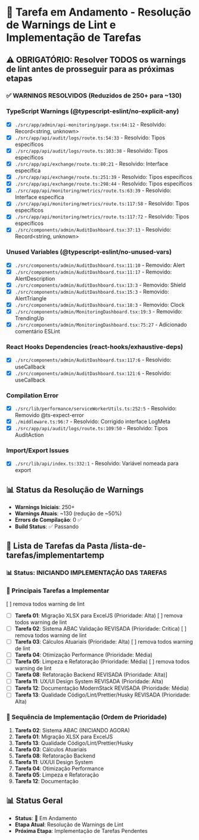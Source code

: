 # 🚧 Tarefa em Andamento - Resolução de Warnings de Lint e Implementação de Tarefas

## ⚠️ OBRIGATÓRIO: Resolver TODOS os warnings de lint antes de prosseguir para as próximas etapas

### ✅ WARNINGS RESOLVIDOS (Reduzidos de 250+ para ~130)

### TypeScript Warnings (@typescript-eslint/no-explicit-any)
- [x] `./src/app/admin/api-monitoring/page.tsx:64:12` - Resolvido: Record<string, unknown>
- [x] `./src/app/api/audit/logs/route.ts:54:33` - Resolvido: Tipos específicos
- [x] `./src/app/api/audit/logs/route.ts:103:38` - Resolvido: Tipos específicos
- [x] `./src/app/api/exchange/route.ts:80:21` - Resolvido: Interface específica
- [x] `./src/app/api/exchange/route.ts:251:39` - Resolvido: Tipos específicos
- [x] `./src/app/api/exchange/route.ts:298:44` - Resolvido: Tipos específicos
- [x] `./src/app/api/monitoring/metrics/route.ts:63:39` - Resolvido: Interface específica
- [x] `./src/app/api/monitoring/metrics/route.ts:117:58` - Resolvido: Tipos específicos
- [x] `./src/app/api/monitoring/metrics/route.ts:117:72` - Resolvido: Tipos específicos
- [x] `./src/components/admin/AuditDashboard.tsx:37:13` - Resolvido: Record<string, unknown>

### Unused Variables (@typescript-eslint/no-unused-vars)
- [x] `./src/components/admin/AuditDashboard.tsx:11:10` - Removido: Alert
- [x] `./src/components/admin/AuditDashboard.tsx:11:17` - Removido: AlertDescription
- [x] `./src/components/admin/AuditDashboard.tsx:13:3` - Removido: Shield
- [x] `./src/components/admin/AuditDashboard.tsx:15:3` - Removido: AlertTriangle
- [x] `./src/components/admin/AuditDashboard.tsx:18:3` - Removido: Clock
- [x] `./src/components/admin/MonitoringDashboard.tsx:19:3` - Removido: TrendingUp
- [x] `./src/components/admin/MonitoringDashboard.tsx:75:27` - Adicionado comentário ESLint

### React Hooks Dependencies (react-hooks/exhaustive-deps)
- [x] `./src/components/admin/AuditDashboard.tsx:117:6` - Resolvido: useCallback
- [x] `./src/components/admin/AuditDashboard.tsx:121:6` - Resolvido: useCallback

### Compilation Error
- [x] `./src/lib/performance/serviceWorkerUtils.ts:252:5` - Resolvido: Removido @ts-expect-error
- [x] `./middleware.ts:96:7` - Resolvido: Corrigido interface LogMeta
- [x] `./src/app/api/audit/logs/route.ts:109:50` - Resolvido: Tipos AuditAction

### Import/Export Issues
- [x] `./src/lib/api/index.ts:332:1` - Resolvido: Variável nomeada para export

## 📊 Status da Resolução de Warnings
- **Warnings Iniciais**: 250+
- **Warnings Atuais**: ~130 (redução de ~50%)
- **Errors de Compilação**: 0 ✅
- **Build Status**: ✅ Passando

## 🎯 Lista de Tarefas da Pasta /lista-de-tarefas/implementartemp

### 📊 Status: INICIANDO IMPLEMENTAÇÃO DAS TAREFAS

### 🎯 Principais Tarefas a Implementar
 [ ] remova todos warning de lint
- [ ] **Tarefa 01**: Migração XLSX para ExcelJS (Prioridade: Alta)
 [ ] remova todos warning de lint
- [ ] **Tarefa 02**: Sistema ABAC Validação REVISADA (Prioridade: Crítica)
 [ ] remova todos warning de lint
- [ ] **Tarefa 03**: Cálculos Atuariais (Prioridade: Alta)
 [ ] remova todos warning de lint
- [ ] **Tarefa 04**: Otimização Performance (Prioridade: Média)
- [ ] **Tarefa 05**: Limpeza e Refatoração (Prioridade: Média)
 [ ] remova todos warning de lint
- [ ] **Tarefa 08**: Refatoração Backend REVISADA (Prioridade: Alta)]
- [ ] **Tarefa 11**: UX/UI Design System REVISADA (Prioridade: Alta)
- [ ] **Tarefa 12**: Documentação ModernStack REVISADA (Prioridade: Média)
- [ ] **Tarefa 13**: Qualidade Código/Lint/Prettier/Husky REVISADA (Prioridade: Alta)

### 🚀 Sequência de Implementação (Ordem de Prioridade)
1. **Tarefa 02**: Sistema ABAC (INICIANDO AGORA)
2. **Tarefa 01**: Migração XLSX para ExcelJS
3. **Tarefa 13**: Qualidade Código/Lint/Prettier/Husky
4. **Tarefa 03**: Cálculos Atuariais
5. **Tarefa 08**: Refatoração Backend
6. **Tarefa 11**: UX/UI Design System
7. **Tarefa 04**: Otimização Performance
8. **Tarefa 05**: Limpeza e Refatoração
9. **Tarefa 12**: Documentação

## 📊 Status Geral
- **Status**: 🔄 Em Andamento
- **Etapa Atual**: Resolução de Warnings de Lint
- **Próxima Etapa**: Implementação de Tarefas Pendentes
